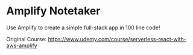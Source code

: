 # Amplify Notetaker

Use Amplify to create a simple full-stack app in 100 line code!

Original Course:
https://www.udemy.com/course/serverless-react-with-aws-amplify
